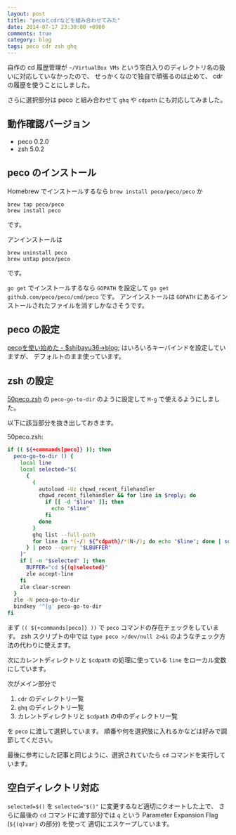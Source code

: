 ```yaml
---
layout: post
title: "pecoとcdrなどを組み合わせてみた"
date: 2014-07-17 23:30:00 +0900
comments: true
category: blog
tags: peco cdr zsh ghq
---
```

自作の cd 履歴管理が `~/VirtualBox VMs` という空白入りのディレクトリ名の扱いに対応していなかったので、
せっかくなので独自で頑張るのは止めて、
cdr の履歴を使うことにしました。

さらに選択部分は peco と組み合わせて `ghq` や `cdpath` にも対応してみました。

<!--more-->

## 動作確認バージョン

- peco 0.2.0
- zsh 5.0.2

## peco のインストール

Homebrew でインストールするなら `brew install peco/peco/peco` か

    brew tap peco/peco
    brew install peco

です。

アンインストールは

    brew uninstall peco
    brew untap peco/peco

です。

`go get` でインストールするなら `GOPATH` を設定して
`go get github.com/peco/peco/cmd/peco`
です。
アンインストールは `GOPATH` にあるインストールされたファイルを消すしかなさそうです。

## peco の設定

[pecoを使い始めた - $shibayu36-&gt;blog;](http://shibayu36.hatenablog.com/entry/2014/06/27/223538 "pecoを使い始めた - $shibayu36-&gt;blog;")
はいろいろキーバインドを設定していますが、
デフォルトのまま使っています。

## zsh の設定

[50peco.zsh](https://github.com/znz/dot-shell/blob/4ee27990e8de4b3c089442c0d997ad3fc836b96a/profile.d/50peco.zsh "50peco.zsh")
の `peco-go-to-dir` のように設定して `M-g` で使えるようにしました。

以下に該当部分を抜き出しておきます。

<p class="filename">50peco.zsh:</p>

```sh
if (( ${+commands[peco]} )); then
  peco-go-to-dir () {
    local line
    local selected="$(
      {
        (
          autoload -Uz chpwd_recent_filehandler
          chpwd_recent_filehandler && for line in $reply; do
            if [[ -d "$line" ]]; then
              echo "$line"
            fi
          done
        )
        ghq list --full-path
        for line in *(-/) ${^cdpath}/*(N-/); do echo "$line"; done | sort -u
      } | peco --query "$LBUFFER"
    )"
    if [ -n "$selected" ]; then
      BUFFER="cd ${(q)selected}"
      zle accept-line
    fi
    zle clear-screen
  }
  zle -N peco-go-to-dir
  bindkey '^[g' peco-go-to-dir
fi
```

まず `(( ${+commands[peco]} ))` で `peco` コマンドの存在チェックをしています。
zsh スクリプトの中では `type peco >/dev/null 2>&1` のようなチェック方法の代わりに使えます。

次にカレントディレクトリと `$cdpath` の処理に使っている `line` をローカル変数にしています。

次がメイン部分で

1. `cdr` のディレクトリ一覧
2. `ghq` のディレクトリ一覧
3. カレントディレクトリと `$cdpath` の中のディレクトリ一覧

を `peco` に渡して選択しています。
順番や何を選択肢に入れるかなどは好みで調節してください。

最後に参考にした記事と同じように、選択されていたら `cd` コマンドを実行しています。

## 空白ディレクトリ対応

`selected=$()` を `selected="$()"` に変更するなど適切にクオートした上で、
さらに最後の `cd` コマンドに渡す部分では `q` という Parameter Expansion Flag (`${(q)var}` の部分) を使って
適切にエスケープしています。
